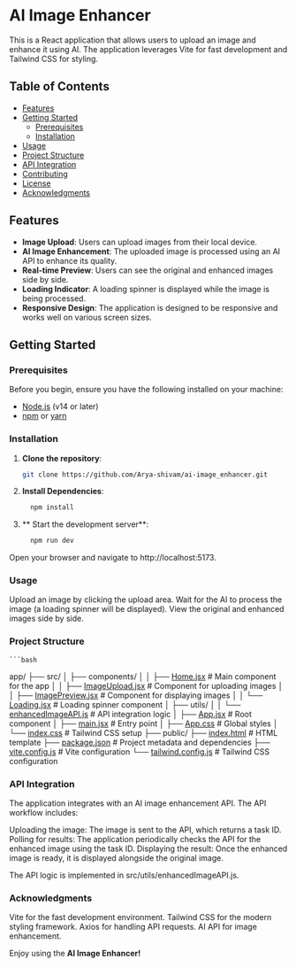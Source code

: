 # AI Image Enhancer

This is a React application that allows users to upload an image and enhance it using AI. The application leverages Vite for fast development and Tailwind CSS for styling.

## Table of Contents

- [Features](#features)
- [Getting Started](#getting-started)
  - [Prerequisites](#prerequisites)
  - [Installation](#installation)
- [Usage](#usage)
- [Project Structure](#project-structure)
- [API Integration](#api-integration)
- [Contributing](#contributing)
- [License](#license)
- [Acknowledgments](#acknowledgments)

## Features

- **Image Upload**: Users can upload images from their local device.
- **AI Image Enhancement**: The uploaded image is processed using an AI API to enhance its quality.
- **Real-time Preview**: Users can see the original and enhanced images side by side.
- **Loading Indicator**: A loading spinner is displayed while the image is being processed.
- **Responsive Design**: The application is designed to be responsive and works well on various screen sizes.

## Getting Started

### Prerequisites

Before you begin, ensure you have the following installed on your machine:

- [Node.js](https://nodejs.org/) (v14 or later)
- [npm](https://www.npmjs.com/) or [yarn](https://yarnpkg.com/)

### Installation

1. **Clone the repository**:
   ```bash
   git clone https://github.com/Arya-shivam/ai-image_enhancer.git

2. **Install Dependencies**:
    ```bash 
      npm install

3. ** Start the development server**:
    ```bash 
      npm run dev

Open your browser and navigate to http://localhost:5173.

### Usage

Upload an image by clicking the upload area.
Wait for the AI to process the image (a loading spinner will be displayed).
View the original and enhanced images side by side.

### Project Structure
    ```bash
 app/
├── src/
│   ├── components/
│   │   ├── [Home.jsx](http://_vscodecontentref_/1)          # Main component for the app
│   │   ├── [ImageUpload.jsx](http://_vscodecontentref_/2)   # Component for uploading images
│   │   ├── [ImagePreview.jsx](http://_vscodecontentref_/3)  # Component for displaying images
│   │   └── [Loading.jsx](http://_vscodecontentref_/4)       # Loading spinner component
│   ├── utils/
│   │   └── [enhancedImageAPI.js](http://_vscodecontentref_/5) # API integration logic
│   ├── [App.jsx](http://_vscodecontentref_/6)               # Root component
│   ├── [main.jsx](http://_vscodecontentref_/7)              # Entry point
│   ├── [App.css](http://_vscodecontentref_/8)               # Global styles
│   └── [index.css](http://_vscodecontentref_/9)             # Tailwind CSS setup
├── public/
├── [index.html](http://_vscodecontentref_/10)                # HTML template
├── [package.json](http://_vscodecontentref_/11)              # Project metadata and dependencies
├── [vite.config.js](http://_vscodecontentref_/12)            # Vite configuration
└── [tailwind.config.js](http://_vscodecontentref_/13)        # Tailwind CSS configuration


### API Integration
The application integrates with an AI image enhancement API. The API workflow includes:

Uploading the image: The image is sent to the API, which returns a task ID.
Polling for results: The application periodically checks the API for the enhanced image using the task ID.
Displaying the result: Once the enhanced image is ready, it is displayed alongside the original image.

The API logic is implemented in src/utils/enhancedImageAPI.js.

### Acknowledgments
Vite for the fast development environment.
Tailwind CSS for the modern styling framework.
Axios for handling API requests.
AI API for image enhancement.

Enjoy using the **AI Image Enhancer!**
